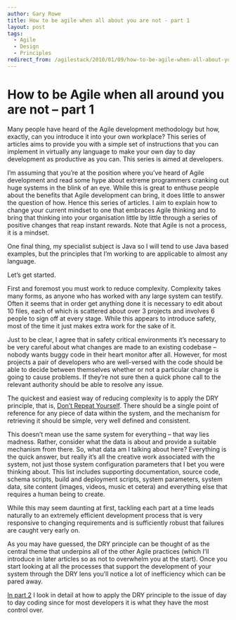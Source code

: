 ```yaml
---
author: Gary Rowe
title: How to be agile when all about you are not - part 1
layout: post
tags:
  - Agile
  - Design
  - Principles
redirect_from: /agilestack/2010/01/09/how-to-be-agile-when-all-about-you-are-not-part-1/
---
```


# How to be Agile when all around you are not – part 1

Many people have heard of the Agile development methodology but how, exactly, can you introduce it into your own workplace? This series of articles aims to provide you with a simple set of instructions that you can implement in virtually any language to make your own day to day development as productive as you can. This series is aimed at developers.

I’m assuming that you’re at the position where you’ve heard of Agile development and read some hype about extreme programmers cranking out huge systems in the blink of an eye. While this is great to enthuse people about the benefits that Agile development can bring, it does little to answer the question of how. Hence this series of articles. I aim to explain how to change your current mindset to one that embraces Agile thinking and to bring that thinking into your organisation little by little through a series of positive changes that reap instant rewards. Note that Agile is not a process, it is a mindset.

One final thing, my specialist subject is Java so I will tend to use Java based examples, but the principles that I’m working to are applicable to almost any language.

Let’s get started.

First and foremost you must work to reduce complexity. Complexity takes many forms, as anyone who has worked with any large system can testify. Often it seems that in order get anything done it is necessary to edit about 10 files, each of which is scattered about over 3 projects and involves 6 people to sign off at every stage. While this appears to introduce safety, most of the time it just makes extra work for the sake of it.

Just to be clear, I agree that in safety critical environments it’s necessary to be very careful about what changes are made to an existing codebase – nobody wants buggy code in their heart monitor after all. However, for most projects a pair of developers who are well-versed with the code should be able to decide between themselves whether or not a particular change is going to cause problems. If they’re not sure then a quick phone call to the relevant authority should be able to resolve any issue.

The quickest and easiest way of reducing complexity is to apply the DRY principle, that is, [Don’t Repeat Yourself][2]. There should be a single point of reference for any piece of data within the system, and the mechanism for retrieving it should be simple, very well defined and consistent.

This doesn’t mean use the same system for everything – that way lies madness. Rather, consider what the data is about and provide a suitable mechanism from there. So, what data am I talking about here? Everything is the quick answer, but really it’s all the creative work associated with the system, not just those system configuration parameters that I bet you were thinking about. This list includes supporting documentation, source code, schema scripts, build and deployment scripts, system parameters, system data, site content (images, videos, music et cetera) and everything else that requires a human being to create.

While this may seem daunting at first, tackling each part at a time leads naturally to an extremely efficient development process that is very responsive to changing requirements and is sufficiently robust that failures are caught very early on.

As you may have guessed, the DRY principle can be thought of as the central theme that underpins all of the other Agile practices (which I’ll introduce in later articles so as not to overwhelm you at the start). Once you start looking at all the processes that support the development of your system through the DRY lens you’ll notice a lot of inefficiency which can be pared away.

[In part 2][3] I look in detail at how to apply the DRY principle to the issue of day to day coding since for most developers it is what they have the most control over.

 [1]: https://twitter.com/share
 [2]: http://en.wikipedia.org/wiki/Don%27t_repeat_yourself
 [3]: http://gary-rowe.com/agilestack/2010/01/09/how-to-be-agile-when-all-about-you-are-not-part-2/